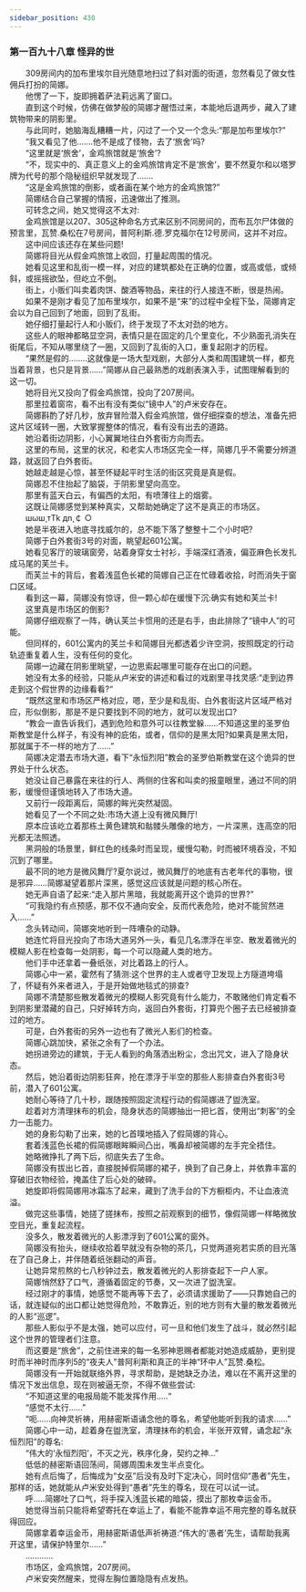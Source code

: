 ```yaml
---
sidebar_position: 430
---
```

### 第一百九十八章 怪异的世  


　　309房间内的加布里埃尔目光随意地扫过了斜对面的街道，忽然看见了做女性佣兵打扮的简娜。  
　　他愣了一下，旋即拥着萨法莉远离了窗口。  
　　直到这个时候，仿佛在做梦般的简娜才醒悟过来，本能地后退两步，藏入了建筑物带来的阴影里。  
　　与此同时，她脑海乱糟糟一片，闪过了一个又一个念头:“那是加布里埃尔?”  
　　“我又看见了他.……他不是成了怪物，去了‘旅舍’吗?  
　　“这里就是‘旅舍’，金鸡旅馆就是‘旅舍’?  
　　“不，现实中的、真正意义上的金鸡旅馆肯定不是‘旅舍’，要不然夏尔和以塔罗牌为代号的那个隐秘组织早就发现了.……  
　　“这是金鸡旅馆的倒影，或者画在某个地方的金鸡旅馆?”  
　　简娜结合自己掌握的情报，迅速做出了推测。  
　　可转念之间，她又觉得这不太对:  
　　金鸡旅馆是以207、305这种命名方式来区别不同房间的，而布瓦尔尸体做的预言里，瓦赞.桑松在7号房间，普阿利斯.德.罗克福尔在12号房间，这并不对应。  
　　这中间应该还存在某些问题!  
　　简娜将目光从假金鸡旅馆上收回，打量起周围的情况。  
　　她看见这里和乱街一模一样，对应的建筑都处在正确的位置，或高或低，或倾斜，或摇摇欲坠，但屹立不倒。  
　　街上，小贩们叫卖着肉饼、酸酒等物品，来往的行人接连不断，很是热闹。  
　　如果不是刚才看见了加布里埃尔，如果不是“来”的过程中全程下坠，简娜肯定会以为自己回到了地面，回到了乱街。  
　　她仔细打量起行人和小贩们，终于发现了不太对劲的地方。  
　　这些人的眼神都略显空洞，表情只是在固定的几个里变化，不少熟面孔消失在街尾后，不知从哪里绕了一圈，又回到了乱街的入口，重复起刚才的历程。  
　　“果然是假的.…….这就像是一场大型戏剧，大部分人类和周围建筑一样，都充当着背景，也只是背景……”简娜从自己最熟悉的戏剧表演入手，试图理解看到的这一切。  
　　她将目光又投向了假金鸡旅馆，投向了207房间。  
　　那里拉着窗帘，看不出有没有类似“镜中人”的卢米安存在。  
　　简娜斟酌了好几秒，放弃冒险潜入假金鸡旅馆，做仔细探查的想法，准备先把这片区域转一圈，大致掌握整体的情况，看有没有出去的道路。  
　　她沿着街边阴影，小心翼翼地往白外套街方向而去。  
　　这里的布局，这里的状况，和老实人市场区完全一样，简娜几乎不需要分辨道路，就返回了白外套街。  
　　她越走越是心惊，甚至怀疑起平时生活的街区究竟是真是假。  
　　简娜忍不住抬起了脑袋，于阴影里望向高空。  
　　那里有蓝天白云，有偏西的太阳，有喷薄往上的烟雾。  
　　这既让简娜感觉到某种真实，又帮助她确定了这不是真正的市场区。  
　　шωш¸тTk дn¸￠ ○  
　　她是半夜进入地底寻找威尔的，总不能下落了整整十二个小时吧?  
　　简娜于白外套街3号的对面，眺望起601公寓。  
　　她看见客厅的玻璃窗旁，站着身穿女士衬衫，手端深红酒液，偏亚麻色长发扎成马尾的芙兰卡。  
　　而芙兰卡的背后，套着浅蓝色长裙的简娜自己正在忙碌着收拾，时而消失于窗口区域。  
　　看到这一幕，简娜没有惊讶，但一颗心却在缓慢下沉:确实有她和芙兰卡!  
　　这里真是市场区的倒影?  
　　简娜仔细观察了一阵，确认芙兰卡惯用的还是右手，由此排除了“镜中人”的可能。  
　　但同样的，601公寓内的芙兰卡和简娜目光都透着少许空洞，按照既定的行动轨迹重复着人生，没有任何的变化。  
　　简娜一边藏在阴影里眺望，一边思索起哪里可能存在出口的问题。  
　　她没有太多的经验，只能从卢米安的讲述和看过的戏剧里寻找灵感:“走到边界走到这个假世界的边缘看看?“  
　　“既然这里和市场区严格对应，嗯，至少是和乱街、白外套街这片区域严格对应，形似倒影，那是不是只要找到不同的地方，就可以发现出口?  
　　“教会一直告诉我们，遇到危险和意外可以往教堂躲……不知道这里的圣罗伯斯教堂是什么样子，有没有神的庇佑，或者，信仰的是黑太阳?如果真是黑太阳，那就属于不一样的地方了……”  
　　简娜决定潜去市场大道，看下“永恒烈阳”教会的圣罗伯斯教堂在这个诡异的世界处于什么状态。  
　　她没让自己暴露在来往的行人、两侧的住客和叫卖的报童眼里，通过不同的阴影，缓慢但谨慎地转入了市场大道。  
　　又前行一段距离后，简娜的眸光突然凝固。  
　　她看见了一个不同之处:市场大道上没有微风舞厅!  
　　原本应该屹立着那栋土黄色建筑和骷髅头雕像的地方，一片深黑，连高空的阳光都无法照透。  
　　黑洞般的场景里，鲜红色的线条时而呈现，缓慢勾勒，时而被环境吞没，不知沉到了哪里。  
　　最不同的地方是微风舞厅?夏尔说过，微风舞厅的地底有古老年代的事物，很是邪异……简娜凝望着那片深黑，感觉这应该就是问题的核心所在。  
　　她无声自语了起来:“走入那片黑暗，我就能离开这个诡异的世界?”  
　　“可我隐约有点预感，那不仅不通向安全，反而代表危险，绝对不能贸然进入......”  
　　念头转动间，简娜突地听到一阵嘈杂的动静。  
　　她连忙将目光投向了市场大道另外一头，看见几名漂浮在半空、散发着微光的模糊人影在检查每一处阴影，每一个可以隐藏人类的地方。  
　　他们手中还拿着一叠纸张，对比着路上的行人。  
　　简娜心中一紧，霍然有了猜测:这个世界的主人或者守卫发现上方隧道垮塌了，怀疑有外来者进入，于是开始做地毯式的排查?  
　　简娜不清楚那些散发着微光的模糊人影究竟有什么能力，不敢赌他们肯定看不到阴影里潜藏的自己，只好掉转方向，返回白外套街，打算兜个圈子去已经被排查过的地方。  
　　可是，白外套街的另外一边也有了微光人影们的检查。  
　　简娜心跳加快，紧张之余有了一个办法。  
　　她拐进旁边的建筑，于无人看到的角落洒出粉尘，念出咒文，进入了隐身状态。  
　　然后，她沿着街边阴影狂奔，抢在漂浮于半空的那些人影排查白外套街3号前，潜入了601公寓。  
　　她耐心等待了几十秒，跟随按照固定流程行动的假简娜进了盥洗室。  
　　趁着对方清理抹布的机会，隐身状态的简娜抽出一把匕首，使用出“刺客”的全力一击能力。  
　　她的身影勾勒了出来，她的匕首噗地插入了假简娜的背心。  
　　套着浅蓝色长裙的假简娜眼眸瞬间凸出，嘴鼻却被简娜的左手完全捂住。  
　　她略微挣扎了两下后，彻底失去了生命。  
　　简娜没有拔出匕首，直接脱掉假简娜的裙子，换到了自己身上，并依靠丰富的穿破旧衣物经验，掩盖住了后心处的破碎。  
　　她旋即将假简娜用冰霜冻了起来，藏到了洗手台的下方橱柜内，不让血液流溢。  
　　做完这些事情，她搓了搓抹布，按照之前观察到的细节，像假简娜一样略微放空目光，重复起流程。  
　　没多久，散发着微光的人影漂浮到了601公寓的窗外。  
　　简娜没有抬头，继续收拾着早就没有杂物的茶几，只觉两道宛若实质的目光落在了自己身上，并伴随着纸张翻动的声音。  
　　让她异常煎熬的七八秒钟过去，散发着微光的人影排查起下一户人家。  
　　简娜悄然舒了口气，遵循着固定的节奏，又一次进了盥洗室。  
　　经过刚才的事情，她感觉不能再等下去了，必须请求援助了——只靠她自己的话，就连疑似的出口都让她觉得危险，不敢靠近，别的地方则有大量的散发着微光的人影“巡逻”。  
　　那些人影似乎不是太强，她可以应付，可一旦和他们发生了战斗，就必然引起这个世界的管理者们注意。  
　　而这要是“旅舍”，之前住进来的每一名邪神恩赐者都能对她造成威胁，更别提时而半神时而序列5的“夜夫人”普阿利斯和真正的半神“环中人”瓦赞.桑松。  
　　简娜没有一开始就联络外界，寻求帮助，是她缺乏办法，难以在不离开这里的情况下发出信息，现在则被逼无奈，不得不做些尝试:  
　　“不知道这里的电报局能不能发挥作用.....“  
　　“感觉不太行…...”  
　　“呃......向神灵祈祷，用赫密斯语诵念他的尊名，希望他能听到我的请求......”  
　　简娜心中一动，趁着身在盥洗室，清理抹布的机会，半张开双臂，诵念起“永恒烈阳”的尊名:  
　　“伟大的‘永恒烈阳’，不灭之光，秩序化身，契约之神…”  
　　低低的赫密斯语回荡间，简娜周围未发生半点变化。  
　　她有点后悔了，后悔成为“女巫”后没有及时下定决心，同时信仰“愚者”先生，那样的话，她就能从卢米安处得到“愚者”先生的尊名，现在可以试一试。  
　　呼..…简娜吐了口气，将手探入浅蓝长裙的暗袋，摸出了那枚幸运金币。  
　　她觉得当前只能将希望寄托在幸运上了，看能不能靠幸运不用完整的尊名就获得回应。  
　　简娜拿着幸运金币，用赫密斯语低声祈祷道:“伟大的‘愚者’先生，请帮助我离开这里，请保护特里尔……”  
　　............  
　　市场区，金鸡旅馆，207房间。  
　　卢米安突然醒来，觉得左胸位置隐隐有点发热。  
